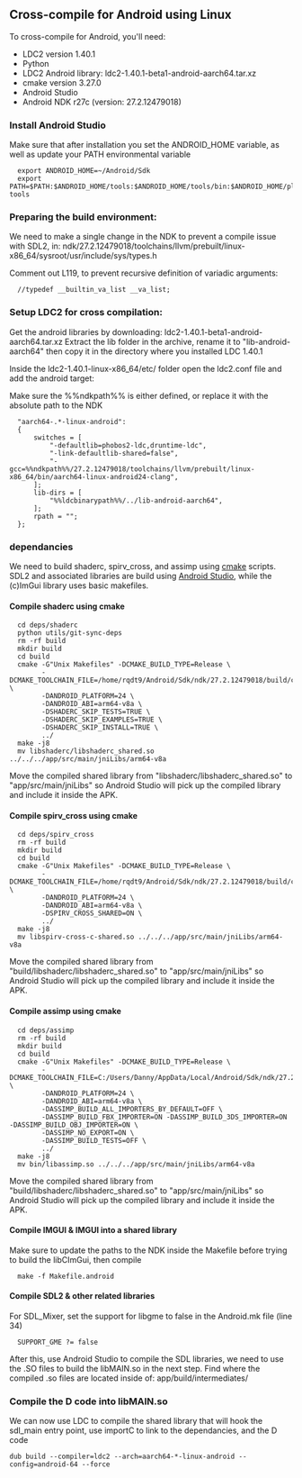 ## Cross-compile for Android using Linux
To cross-compile for Android, you'll need:
* LDC2 version 1.40.1
* Python
* LDC2 Android library: ldc2-1.40.1-beta1-android-aarch64.tar.xz
* cmake version 3.27.0
* Android Studio
* Android NDK r27c (version: 27.2.12479018)

### Install Android Studio

Make sure that after installation you set the ANDROID_HOME variable, as well as update your PATH environmental variable
```
  export ANDROID_HOME=~/Android/Sdk
  export PATH=$PATH:$ANDROID_HOME/tools:$ANDROID_HOME/tools/bin:$ANDROID_HOME/platform-tools
```

### Preparing the build environment:
We need to make a single change in the NDK to prevent a compile issue with SDL2, in:
ndk/27.2.12479018/toolchains/llvm/prebuilt/linux-x86_64/sysroot/usr/include/sys/types.h

Comment out L119, to prevent recursive definition of variadic arguments:
```
  //typedef __builtin_va_list __va_list;
```

### Setup LDC2 for cross compilation:

Get the android libraries by downloading: ldc2-1.40.1-beta1-android-aarch64.tar.xz
Extract the lib folder in the archive, rename it to "lib-android-aarch64" then copy it in the directory where you installed LDC 1.40.1

Inside the ldc2-1.40.1-linux-x86_64/etc/ folder open the ldc2.conf file and add the android target:

Make sure the %%ndkpath%% is either defined, or replace it with the absolute path to the NDK

```
  "aarch64-.*-linux-android":
  {
      switches = [
          "-defaultlib=phobos2-ldc,druntime-ldc",
          "-link-defaultlib-shared=false",
          "-gcc=%%ndkpath%%/27.2.12479018/toolchains/llvm/prebuilt/linux-x86_64/bin/aarch64-linux-android24-clang",
      ];
      lib-dirs = [
          "%%ldcbinarypath%%/../lib-android-aarch64",
      ];
      rpath = "";
  };
```


### dependancies
We need to build shaderc, spirv_cross, and assimp using [cmake](https://cmake.org) scripts. 
SDL2 and associated libraries are build using [Android Studio](https://developer.android.com/studio), 
while the (c)ImGui library uses basic makefiles.

#### Compile shaderc using cmake
```
  cd deps/shaderc
  python utils/git-sync-deps
  rm -rf build
  mkdir build
  cd build
  cmake -G"Unix Makefiles" -DCMAKE_BUILD_TYPE=Release \
        -DCMAKE_TOOLCHAIN_FILE=/home/rqdt9/Android/Sdk/ndk/27.2.12479018/build/cmake/android.toolchain.cmake \
        -DANDROID_PLATFORM=24 \
        -DANDROID_ABI=arm64-v8a \
        -DSHADERC_SKIP_TESTS=TRUE \
        -DSHADERC_SKIP_EXAMPLES=TRUE \
        -DSHADERC_SKIP_INSTALL=TRUE \
        ../
  make -j8
  mv libshaderc/libshaderc_shared.so ../../../app/src/main/jniLibs/arm64-v8a
```

Move the compiled shared library from "libshaderc/libshaderc_shared.so" to "app/src/main/jniLibs" so 
Android Studio will pick up the compiled library and include it inside the APK.

#### Compile spirv_cross using cmake
```
  cd deps/spirv_cross
  rm -rf build
  mkdir build
  cd build
  cmake -G"Unix Makefiles" -DCMAKE_BUILD_TYPE=Release \
        -DCMAKE_TOOLCHAIN_FILE=/home/rqdt9/Android/Sdk/ndk/27.2.12479018/build/cmake/android.toolchain.cmake \
        -DANDROID_PLATFORM=24 \
        -DANDROID_ABI=arm64-v8a \
        -DSPIRV_CROSS_SHARED=ON \
        ../
  make -j8
  mv libspirv-cross-c-shared.so ../../../app/src/main/jniLibs/arm64-v8a
```
Move the compiled shared library from "build/libshaderc/libshaderc_shared.so" to "app/src/main/jniLibs" so 
Android Studio will pick up the compiled library and include it inside the APK.

#### Compile assimp using cmake
```
  cd deps/assimp
  rm -rf build
  mkdir build
  cd build
  cmake -G"Unix Makefiles" -DCMAKE_BUILD_TYPE=Release \
        -DCMAKE_TOOLCHAIN_FILE=C:/Users/Danny/AppData/Local/Android/Sdk/ndk/27.2.12479018/build/cmake/android.toolchain.cmake \
        -DANDROID_PLATFORM=24 \
        -DANDROID_ABI=arm64-v8a \
        -DASSIMP_BUILD_ALL_IMPORTERS_BY_DEFAULT=OFF \
        -DASSIMP_BUILD_FBX_IMPORTER=ON -DASSIMP_BUILD_3DS_IMPORTER=ON -DASSIMP_BUILD_OBJ_IMPORTER=ON \
        -DASSIMP_NO_EXPORT=ON \
        -DASSIMP_BUILD_TESTS=OFF \
        ../
  make -j8
  mv bin/libassimp.so ../../../app/src/main/jniLibs/arm64-v8a
```
Move the compiled shared library from "build/libshaderc/libshaderc_shared.so" to "app/src/main/jniLibs" so 
Android Studio will pick up the compiled library and include it inside the APK.

#### Compile IMGUI & IMGUI into a shared library
Make sure to update the paths to the NDK inside the Makefile before trying to build the libCImGui, then compile
```
  make -f Makefile.android
```

#### Compile SDL2 & other related libraries
For SDL_Mixer, set the support for libgme to false in the Android.mk file (line 34)
```
  SUPPORT_GME ?= false
```

After this, use Android Studio to compile the SDL libraries, we need to use the .SO files to build the libMAIN.so in the next step. 
Find where the compiled .so files are located inside of: app/build/intermediates/

### Compile the D code into libMAIN.so
We can now use LDC to compile the shared library that will hook the sdl_main entry point, use importC to link to the dependancies, and the D code
```
dub build --compiler=ldc2 --arch=aarch64-*-linux-android --config=android-64 --force
```


